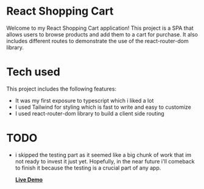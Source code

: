 # React Shopping Cart

Welcome to my React Shopping Cart application! This project is a SPA that allows users to browse products and add them to a cart for purchase. It also includes different routes to demonstrate the use of the react-router-dom library.

# Tech used

This project includes the following features:

- It was my first exposure to typescript which i liked a lot
- I used Tailwind for styling which is fast to write and easy to customize
- I used react-router-dom library to build a client side routing

# TODO

- i skipped the testing part as it seemed like a big chunk of work that im not ready to invest it just yet. Hopefully, in the near future i'll comeback to finish it because the testing is a crucial part of any app.

  <a href ="https://mohamed-24-03-2022.github.io/react-ts-shopping-cart/"> <strong> Live Demo </strong> </a>
